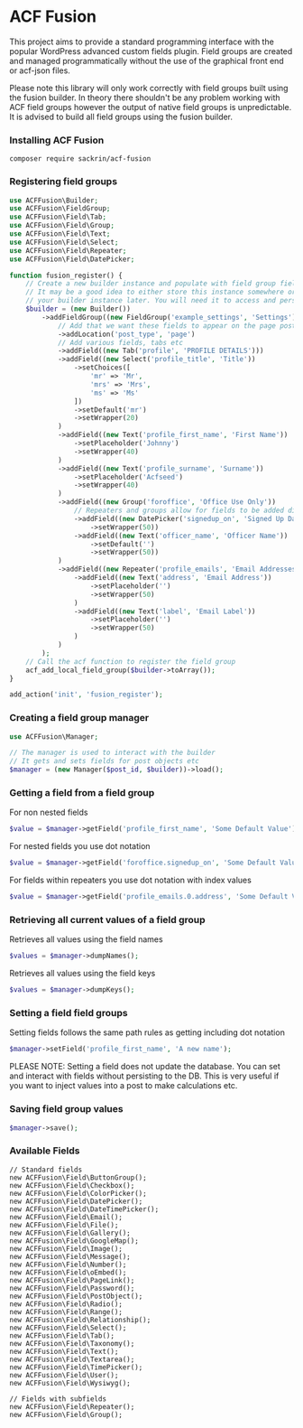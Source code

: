 # ACF Fusion

This project aims to provide a standard programming interface with the popular WordPress advanced custom fields plugin. Field groups are created and managed programmatically without the use of the graphical front end or acf-json files.

Please note this library will only work correctly with field groups built using the fusion builder. In theory there shouldn't be any problem working with ACF field groups however the output of native field groups is unpredictable. It is advised to build all field groups using the fusion builder.

### Installing ACF Fusion

```
composer require sackrin/acf-fusion
``` 

### Registering field groups

```php
use ACFFusion\Builder;
use ACFFusion\FieldGroup;
use ACFFusion\Field\Tab;
use ACFFusion\Field\Group;
use ACFFusion\Field\Text;
use ACFFusion\Field\Select;
use ACFFusion\Field\Repeater;
use ACFFusion\Field\DatePicker;

function fusion_register() {
    // Create a new builder instance and populate with field group fields
    // It may be a good idea to either store this instance somewhere or create a function to access
    // your builder instance later. You will need it to access and persist field values
    $builder = (new Builder())
        ->addFieldGroup((new FieldGroup('example_settings', 'Settings'))
            // Add that we want these fields to appear on the page post type
            ->addLocation('post_type', 'page')
            // Add various fields, tabs etc
            ->addField((new Tab('profile', 'PROFILE DETAILS')))
            ->addField((new Select('profile_title', 'Title'))
                ->setChoices([
                    'mr' => 'Mr',
                    'mrs' => 'Mrs',
                    'ms' => 'Ms'
                ])
                ->setDefault('mr')
                ->setWrapper(20)
            )
            ->addField((new Text('profile_first_name', 'First Name'))
                ->setPlaceholder('Johnny')
                ->setWrapper(40)
            )
            ->addField((new Text('profile_surname', 'Surname'))
                ->setPlaceholder('Acfseed')
                ->setWrapper(40)
            )
            ->addField((new Group('foroffice', 'Office Use Only'))
                // Repeaters and groups allow for fields to be added directly against them
                ->addField((new DatePicker('signedup_on', 'Signed Up Date'))
                    ->setWrapper(50))
                ->addField((new Text('officer_name', 'Officer Name'))
                    ->setDefault('')
                    ->setWrapper(50))
            )
            ->addField((new Repeater('profile_emails', 'Email Addresses'))
                ->addField((new Text('address', 'Email Address'))
                    ->setPlaceholder('')
                    ->setWrapper(50)
                )
                ->addField((new Text('label', 'Email Label'))
                    ->setPlaceholder('')
                    ->setWrapper(50)
                )
            )
        );
    // Call the acf function to register the field group
    acf_add_local_field_group($builder->toArray());
}

add_action('init', 'fusion_register');

```

### Creating a field group manager

```php
use ACFFusion\Manager;

// The manager is used to interact with the builder
// It gets and sets fields for post objects etc
$manager = (new Manager($post_id, $builder))->load();

```

### Getting a field from a field group

For non nested fields 

```php
$value = $manager->getField('profile_first_name', 'Some Default Value');
```

For nested fields you use dot notation

```php
$value = $manager->getField('foroffice.signedup_on', 'Some Default Value');
```

For fields within repeaters you use dot notation with index values

```php
$value = $manager->getField('profile_emails.0.address', 'Some Default Value');
```

### Retrieving all current values of a field group

Retrieves all values using the field names

```php
$values = $manager->dumpNames();
```

Retrieves all values using the field keys

```php
$values = $manager->dumpKeys();
```

### Setting a field field groups

Setting fields follows the same path rules as getting including dot notation

```php
$manager->setField('profile_first_name', 'A new name');
```

PLEASE NOTE: Setting a field does not update the database. You can set and interact with fields without persisting to the DB. This is very useful if you want to inject values into a post to make calculations etc. 

### Saving field group values

```php
$manager->save();
```

### Available Fields

```
// Standard fields
new ACFFusion\Field\ButtonGroup();
new ACFFusion\Field\Checkbox();
new ACFFusion\Field\ColorPicker();
new ACFFusion\Field\DatePicker();
new ACFFusion\Field\DateTimePicker();
new ACFFusion\Field\Email();
new ACFFusion\Field\File();
new ACFFusion\Field\Gallery();
new ACFFusion\Field\GoogleMap();
new ACFFusion\Field\Image();
new ACFFusion\Field\Message();
new ACFFusion\Field\Number();
new ACFFusion\Field\oEmbed();
new ACFFusion\Field\PageLink();
new ACFFusion\Field\Password();
new ACFFusion\Field\PostObject();
new ACFFusion\Field\Radio();
new ACFFusion\Field\Range();
new ACFFusion\Field\Relationship();
new ACFFusion\Field\Select();
new ACFFusion\Field\Tab();
new ACFFusion\Field\Taxonomy();
new ACFFusion\Field\Text();
new ACFFusion\Field\Textarea();
new ACFFusion\Field\TimePicker();
new ACFFusion\Field\User();
new ACFFusion\Field\Wysiwyg();

// Fields with subfields
new ACFFusion\Field\Repeater();
new ACFFusion\Field\Group();
```